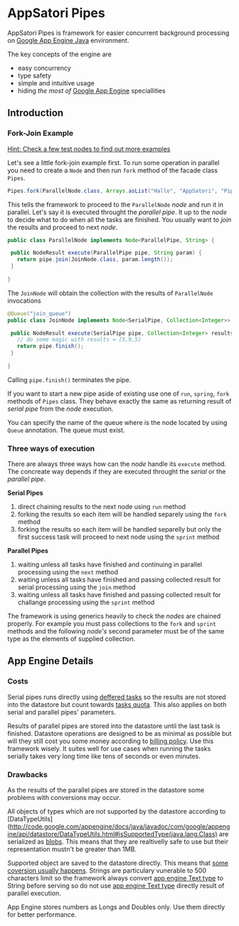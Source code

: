 # AppSatori Pipes

AppSatori Pipes is framework for easier concurrent background processing on 
[Google App Engine Java](http://code.google.com/appengine/docs/java/overview.html)
environment.

The key concepts of the engine are

  * easy concurrency
  * type safety
  * simple and intuitive usage
  * hiding *the most of* [Google App Engine](http://code.google.com/appengine/) speciallities

## Introduction
### Fork-Join Example
[Hint: Check a few test nodes to find out more examples](https://github.com/musketyr/appsatori-pipes/tree/master/src/test/java/eu/appsatori/pipes/sample)

Let's see a little fork-join example first. To run some operation in parallel you need to create a `Node` 
and then run `fork` method of the facade class `Pipes`.

```java
Pipes.fork(ParallelNode.class, Arrays.asList("Hallo", "AppSatori", "Pipes"));
```

This tells the framework to proceed to the `ParallelNode` *node* and run it in parallel. Let's say
it is executed throught the *parallel pipe*. It up to the *node*
to decide what to do when all the tasks are finished. You usually want to *join* the results 
and proceed to next *node*.


```java
public class ParallelNode implements Node<ParallelPipe, String> {

 public NodeResult execute(ParallelPipe pipe, String param) {
   return pipe.join(JoinNode.class, param.length());
 }
	
}
```

The `JoinNode` will obtain the collection with the results of `ParallelNode` invocations

```java
@Queue("join_queue")
public class JoinNode implements Node<SerialPipe, Collection<Integer>> {

 public NodeResult execute(SerialPipe pipe, Collection<Integer> results) {
   // do some magic with results = [5,9,5]
   return pipe.finish();
 }
  
}
```

Calling `pipe.finish()` terminates the pipe. 

If you want to start a new pipe aside of existing use one of `run`, `spring`, `fork` methods of `Pipes` class. They behave
exactly the same as returning result of *serial pipe* from the *node* execution.

You can specify the name of the queue where is the node located by using `Queue` annotation. The queue must exist.


### Three ways of execution
There are always three ways how can the *node* handle its `execute` method. The concreate way depends if they are executed
throught the *serial* or the *parallel pipe*.


**Serial Pipes**

1. direct chaining results to the next node using `run` method
2. forking the results so each item will be handled separely using the `fork` method
3. forking the results so each item will be handled separelly but only the first success task will proceed to next node using the `sprint` method
  

**Parallel Pipes**

1. waiting unless all tasks have finished and continuing in parallel processing using the `next` method
2. waiting unless all tasks have finished and passing collected result for serial processing using the `join` method
3. waiting unless all tasks have finished and passing collected result for challange processing using the `sprint` method


The framework is using generics heavily to check the *nodes* are chained properly. For example you must pass collections
to the `fork` and `sprint` methods and the following *node's* second parameter must be of the same type as the elements of
supplied collection.


## App Engine Details

### Costs
Serial pipes runs directly using
[deffered tasks](http://code.google.com/appengine/docs/java/javadoc/com/google/appengine/api/taskqueue/DeferredTask.html)
so the results are not stored into the datastore but count towards 
[tasks quota](http://code.google.com/appengine/docs/quotas.html#Task_Queue). This also applies on both
serial and parallel pipes' parameters. 

Results of parallel pipes are stored into
the datastore until the last task is finished. Datastore operations are designed to be as minimal as possible but 
will they still cost you some money according to
[billing policy](http://code.google.com/appengine/docs/billing.html). Use this framework wisely. It suites well 
for use cases when running the tasks serially takes very long time like tens of seconds or even minutes.

### Drawbacks
As the results of the parallel pipes are stored in the datastore some problems with conversions may occur. 

All objects of types which are not supported by the datastore according to
[DataTypeUtils](http://code.google.com/appengine/docs/java/javadoc/com/google/appengine/api/datastore/DataTypeUtils.html#isSupportedType(java.lang.Class)
are serialized as [blobs](http://code.google.com/appengine/docs/java/javadoc/com/google/appengine/api/datastore/Blob.html).
This means that they are realtivelly safe to use but their representation mustn't be greater than 1MB.

Supported object are saved to the datastore directly. This means that 
[some coversion usually happens](http://code.google.com/appengine/docs/java/datastore/entities.html#Properties_and_Value_Types).
Strings are particulary vunerable to 500 characters limit so the framework always convert [app engine Text type](http://code.google.com/appengine/docs/java/javadoc/com/google/appengine/api/datastore/Text.html) 
to String before serving so do not use 
[app engine Text type](http://code.google.com/appengine/docs/java/javadoc/com/google/appengine/api/datastore/Text.html)
directly result of parallel execution. 

App Engine stores numbers as Longs and Doubles only. Use them directly for better performance.






